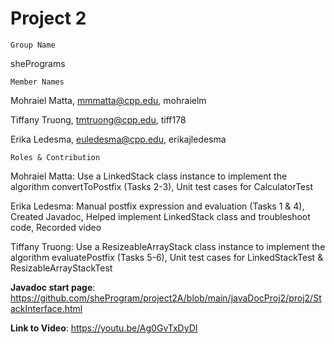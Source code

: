 # Project 2
    Group Name
shePrograms

    Member Names
Mohraiel Matta, mmmatta@cpp.edu, mohraielm

Tiffany Truong, tmtruong@cpp.edu, tiff178

Erika Ledesma, euledesma@cpp.edu, erikajledesma

    Roles & Contribution

Mohraiel Matta: Use a LinkedStack class instance to implement the algorithm convertToPostfix (Tasks 2-3), Unit test cases for CalculatorTest

Erika Ledesma: Manual postfix expression and evaluation (Tasks 1 & 4), Created Javadoc, Helped implement LinkedStack class and troubleshoot code, Recorded video

Tiffany Truong: Use a ResizeableArrayStack class instance to implement the algorithm evaluatePostfix (Tasks 5-6), Unit test cases for LinkedStackTest & ResizableArrayStackTest

**Javadoc start page**: https://github.com/sheProgram/project2A/blob/main/javaDocProj2/proj2/StackInterface.html


**Link to Video**: https://youtu.be/Ag0GvTxDyDI
